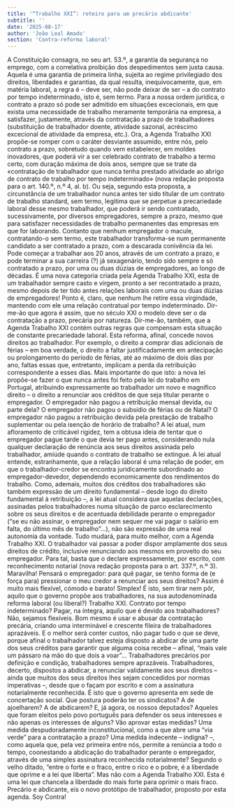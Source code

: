 ```yaml
---
title: '“Trabalho XXI”: roteiro para um precário abdicante'
subtitle: ''
date: '2025-08-17'
author: 'João Leal Amado'
section: 'Contra-reforma laboral'
---
```



A Constituição consagra, no seu art. 53.º, a garantia da segurança no emprego, com a correlativa proibição dos despedimentos sem justa causa. Aquela é uma garantia de primeira linha, sujeita ao regime privilegiado dos direitos, liberdades e garantias, da qual resulta, inequivocamente, que, em matéria laboral, a regra é – deve ser, não pode deixar de ser – a do contrato por tempo indeterminado, isto é, sem termo. Para a nossa ordem jurídica, o contrato a prazo só pode ser admitido em situações excecionais, em que exista uma necessidade de trabalho meramente temporária na empresa, a satisfazer, justamente, através da contratação a prazo de trabalhadores (substituição de trabalhador doente, atividade sazonal, acréscimo excecional de atividade da empresa, etc.). 
Ora, a Agenda Trabalho XXI propõe-se romper com o caráter desviante assumido, entre nós, pelo contrato a prazo, sobretudo quando vem estabelecer, em moldes inovadores, que poderá vir a ser celebrado contrato de trabalho a termo certo, com duração máxima de dois anos, sempre que se trate da «contratação de trabalhador que nunca tenha prestado atividade ao abrigo de contrato de trabalho por tempo indeterminado» (nova redação proposta para o art. 140.º, n.º 4, al. b). Ou seja, segundo esta proposta, a circunstância de um trabalhador nunca antes ter sido titular de um contrato de trabalho standard, sem termo, legitima que se perpetue a precariedade laboral desse mesmo trabalhador, que poderá ir sendo contratado, sucessivamente, por diversos empregadores, sempre a prazo, mesmo que para satisfazer necessidades de trabalho permanentes das empresas em que for laborando. Contanto que nenhum empregador o macule, contratando-o sem termo, este trabalhador transforma-se num permanente candidato a ser contratado a prazo, com a descarada conivência da lei. Pode começar a trabalhar aos 20 anos, através de um contrato a prazo, e pode terminar a sua carreira (?) já sexagenário, tendo sido sempre e só contratado a prazo, por uma ou duas dúzias de empregadores, ao longo de décadas. É uma nova categoria criada pela Agenda Trabalho XXI, esta de um trabalhador sempre casto e virgem, pronto a ser recontratado a prazo, mesmo depois de ter tido antes relações laborais com uma ou duas dúzias de empregadores! Ponto é, claro, que nenhum lhe retire essa virgindade, mantendo com ele uma relação contratual por tempo indeterminado.
Dir-me-ão que agora é assim, que no século XXI o modelo deve ser o da contratação a prazo, precária por natureza. Dir-me-ão, também, que a Agenda Trabalho XXI contém outras regras que compensam esta situação de constante precariedade laboral. Esta reforma, afinal, concede novos direitos ao trabalhador. Por exemplo, o direito a comprar dias adicionais de férias – em boa verdade, o direito a faltar justificadamente em antecipação ou prolongamento do período de férias, até ao máximo de dois dias por ano, faltas essas que, entretanto, implicam a perda da retribuição correspondente a esses dias. Mais importante do que isto: a nova lei propõe-se fazer o que nunca antes foi feito pela lei do trabalho em Portugal, atribuindo expressamente ao trabalhador um novo e magnífico direito – o direito a renunciar aos créditos de que seja titular perante o empregador.
O empregador não pagou a retribuição mensal devida, ou parte dela? O empregador não pagou o subsídio de férias ou de Natal? O empregador não pagou a retribuição devida pela prestação de trabalho suplementar ou pela isenção de horário de trabalho? A lei atual, num afloramento de criticável rigidez, tem a obtusa ideia de tentar que o empregador pague tarde o que devia ter pago antes, considerando nula qualquer declaração de renúncia aos seus direitos assinada pelo trabalhador, amiúde quando o contrato de trabalho se extingue. A lei atual entende, estranhamente, que a relação laboral é uma relação de poder, em que o trabalhador-credor se encontra juridicamente subordinado ao empregador-devedor, dependendo economicamente dos rendimentos do trabalho. Como, ademais, muitos dos créditos dos trabalhadores são também expressão de um direito fundamental – desde logo do direito fundamental à retribuição –, a lei atual considera que aquelas declarações, assinadas pelos trabalhadores numa situação de parco esclarecimento sobre os seus direitos e de acentuada debilidade perante o empregador (“se eu não assinar, o empregador nem sequer me vai pagar o salário em falta, do último mês de trabalho”…), não são expressão de uma real autonomia da vontade.
Tudo mudará, para muito melhor, com a Agenda Trabalho XXI. O trabalhador vai passar a poder dispor amplamente dos seus direitos de crédito, inclusive renunciando aos mesmos em proveito do seu empregador. Para tal, basta que o declare expressamente, por escrito, com reconhecimento notarial (nova redação proposta para o art. 337.º, n.º 3). Maravilha! Pensará o empregador: para quê pagar, se tenho forma de (e força para) pressionar o meu credor a renunciar aos seus direitos? Assim é muito mais flexível, cómodo e barato! Simplex!
É isto, sem tirar nem pôr, aquilo que o governo propõe aos trabalhadores, na sua autodenominada reforma laboral (ou liberal?) Trabalho XXI. Contrato por tempo indeterminado? Pagar, na íntegra, aquilo que é devido aos trabalhadores? Não, sejamos flexíveis. Bom mesmo é usar e abusar da contratação precária, criando uma interminável e crescente fileira de trabalhadores aprazáveis. E o melhor será conter custos, não pagar tudo o que se deve, porque afinal o trabalhador talvez esteja disposto a abdicar de uma parte dos seus créditos para garantir que alguma coisa recebe – afinal, “mais vale um pássaro na mão do que dois a voar”…
Trabalhadores precários por definição e condição, trabalhadores sempre aprazáveis. Trabalhadores, decerto, dispostos a abdicar, a renunciar validamente aos seus direitos – ainda que muitos dos seus direitos lhes sejam concedidos por normas imperativas –, desde que o façam por escrito e com a assinatura notarialmente reconhecida. É isto que o governo apresenta em sede de concertação social. Que postura poderão ter os sindicatos? A de ajoelharem? A de abdicarem? E, já agora, os nossos deputados? Aqueles que foram eleitos pelo povo português para defender os seus interesses e não apenas os interesses de alguns? Vão aprovar estas medidas? Uma medida despudoradamente inconstitucional, como a que abre uma “via verde” para a contratação a prazo? Uma medida indecente – indigna? –, como aquela que, pela vez primeira entre nós, permite a renúncia a todo o tempo, coonestando a abdicação do trabalhador perante o empregador, através de uma simples assinatura reconhecida notarialmente?
Segundo o velho ditado, “entre o forte e o fraco, entre o rico e o pobre, é a liberdade que oprime e a lei que liberta”. Mas não com a Agenda Trabalho XXI. Esta é uma lei que chancela a liberdade do mais forte para oprimir o mais fraco. Precário e abdicante, eis o novo protótipo de trabalhador, proposto por esta agenda. Soy Contra!
